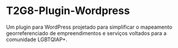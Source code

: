 # T2G8-Plugin-Wordpress

Um plugin para WordPress projetado para simplificar o mapeamento georreferenciado de empreendimentos e serviços voltados para a comunidade LGBTQIAP+.
